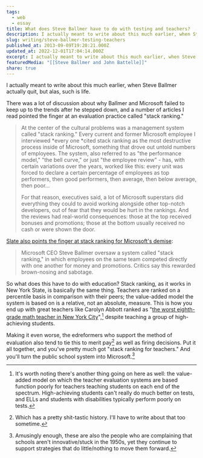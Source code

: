 ```yaml
---
tags:
  - web
  - essay
title: What does Steve Ballmer have to do with testing and teachers?
description: I actually meant to write about this much earlier, when Steve Ballmer actually quit, but alas, such is life. There was a lot of discussion about why Ballmer and Microsoft failed to keep up to the trends after he stepped down, and a number of articles I read pointed the finger at an evaluation practice \[…]
slug: writing/steve-ballmer-testing-teachers
published_at: 2013-09-09T19:20:21.000Z
updated_at: 2022-12-01T17:04:14.000Z
excerpt: I actually meant to write about this much earlier, when Steve Ballmer actually quit, but alas, such is life. There was a lot of discussion about why Ballmer and Microsoft failed to keep up to the trends after he stepped down, and a number of articles I read pointed the finger at an evaluation practice \[…]
featuredMedia: "[[Steve Ballmer and John Battelle]]"
share: true
---
```


I actually meant to write about this much earlier, when Steve Ballmer actually quit, but alas, such is life.

There was a lot of discussion about why Ballmer and Microsoft failed to keep up to the trends after he stepped down, and a number of articles I read pointed the finger at an evaluation practice called "stack ranking."

> At the center of the cultural problems was a management system called "stack ranking." Every current and former Microsoft employee I interviewed \*every one \*cited stack ranking as the most destructive process inside of Microsoft, something that drove out untold numbers of employees. The system, also referred to as "the performance model," "the bell curve," or just "the employee review" - has, with certain variations over the years, worked like this: every unit was forced to declare a certain percentage of employees as top performers, then good performers, then average, then below average, then poor...
>
> For that reason, executives said, a lot of Microsoft superstars did everything they could to avoid working alongside other top-notch developers, out of fear that they would be hurt in the rankings. And the reviews had real-world consequences: those at the top received bonuses and promotions; those at the bottom usually received no cash or were shown the door.

[Slate also points the finger at stack ranking for Microsoft's demise](http://www.slate.com/blogs/future_tense/2013/08/23/stack_ranking_steve_ballmer_s_employee_evaluation_system_and_microsoft_s.html):

> Microsoft CEO Steve Ballmer oversaw a system called "stack ranking," in which employees on the same team competed directly with one another for money and promotions. Critics say this rewarded brown-nosing and sabotage.

So what does this have to do with education? Stack ranking, as it works in New York State, is basically the same thing. Teachers are ranked on a percentile basis in comparison with their peers; the value-added model the system is based on is a relative, not an absolute, measure. This is how you end up with great teachers like Carolyn Abbott ranked as "[the worst eighth-grade math teacher in New York City](http://eyeoned.org/content/the-worst-eighth-grade-math-teacher-in-new-york-city_326/)",[^1] despite teaching a group of high-achieving students.

Making it even worse, the edreformers who support the method of evaluation also tend to tie this to merit pay[^2] as well as firing decisions. Put it all together, and you've pretty much got "stack ranking for teachers." And you'll turn the public school system into Microsoft.[^3]

[^1]: It's worth noting there's another thing going on here as well: the value-added model on which the teacher evaluation systems are based function poorly for teachers teaching students on each end of the spectrum. High-achieving students can't really do much better on tests, and ELLs and students with disabilities typically perform poorly on tests.

[^2]: Which has a pretty shit-tastic history. I'll have to write about that too sometime.

[^3]: Amusingly enough, these are also the people who are complaining that schools aren't innovative/stuck in the 1950s, yet they continue to support strategies that do little/nothing to move them forward.
